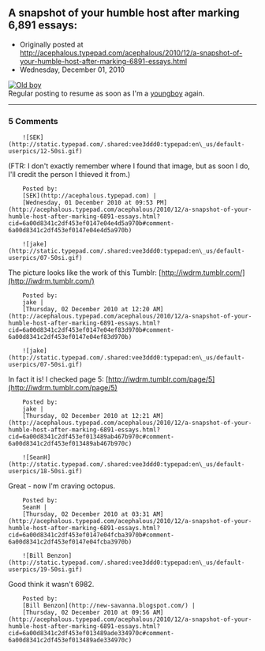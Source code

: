 ## A snapshot of your humble host after marking 6,891 essays:

 * Originally posted at http://acephalous.typepad.com/acephalous/2010/12/a-snapshot-of-your-humble-host-after-marking-6891-essays.html
 * Wednesday, December 01, 2010



[![Old boy](http://acephalous.typepad.com/.a/6a00d8341c2df453ef013489aa9294970c-500wi "Old boy")](http://acephalous.typepad.com/.a/6a00d8341c2df453ef013489aa9294970c-popup)   
Regular posting to resume as soon as I'm a [youngboy](http://www.imdb.com/title/tt0364569/) again.

		

* * *

### 5 Comments 

		

                
[]()

	

		![SEK](http://static.typepad.com/.shared:vee3ddd0:typepad:en\_us/default-userpics/12-50si.gif)
	

	

		

(FTR: I don't exactly remember where I found that image, but as soon I do, I'll credit the person I thieved it from.)

	

		Posted by:
		[SEK](http://acephalous.typepad.com) |
		[Wednesday, 01 December 2010 at 09:53 PM](http://acephalous.typepad.com/acephalous/2010/12/a-snapshot-of-your-humble-host-after-marking-6891-essays.html?cid=6a00d8341c2df453ef0147e04e4d5a970b#comment-6a00d8341c2df453ef0147e04e4d5a970b)

[]()

	

		![jake](http://static.typepad.com/.shared:vee3ddd0:typepad:en\_us/default-userpics/07-50si.gif)
	

	

		

The picture looks like the work of this Tumblr: [http://iwdrm.tumblr.com/](http://iwdrm.tumblr.com/)

	

		Posted by:
		jake |
		[Thursday, 02 December 2010 at 12:20 AM](http://acephalous.typepad.com/acephalous/2010/12/a-snapshot-of-your-humble-host-after-marking-6891-essays.html?cid=6a00d8341c2df453ef0147e04ef83d970b#comment-6a00d8341c2df453ef0147e04ef83d970b)

[]()

	

		![jake](http://static.typepad.com/.shared:vee3ddd0:typepad:en\_us/default-userpics/07-50si.gif)
	

	

		

In fact it is! I checked page 5: [http://iwdrm.tumblr.com/page/5](http://iwdrm.tumblr.com/page/5)

	

		Posted by:
		jake |
		[Thursday, 02 December 2010 at 12:21 AM](http://acephalous.typepad.com/acephalous/2010/12/a-snapshot-of-your-humble-host-after-marking-6891-essays.html?cid=6a00d8341c2df453ef013489ab467b970c#comment-6a00d8341c2df453ef013489ab467b970c)

[]()

	

		![SeanH](http://static.typepad.com/.shared:vee3ddd0:typepad:en\_us/default-userpics/18-50si.gif)
	

	

		

Great - now I'm craving octopus.

	

		Posted by:
		SeanH |
		[Thursday, 02 December 2010 at 03:31 AM](http://acephalous.typepad.com/acephalous/2010/12/a-snapshot-of-your-humble-host-after-marking-6891-essays.html?cid=6a00d8341c2df453ef0147e04fcba3970b#comment-6a00d8341c2df453ef0147e04fcba3970b)

[]()

	

		![Bill Benzon](http://static.typepad.com/.shared:vee3ddd0:typepad:en\_us/default-userpics/19-50si.gif)
	

	

		

Good think it wasn't 6982.

	

		Posted by:
		[Bill Benzon](http://new-savanna.blogspot.com/) |
		[Thursday, 02 December 2010 at 09:56 AM](http://acephalous.typepad.com/acephalous/2010/12/a-snapshot-of-your-humble-host-after-marking-6891-essays.html?cid=6a00d8341c2df453ef013489ade334970c#comment-6a00d8341c2df453ef013489ade334970c)

		

        